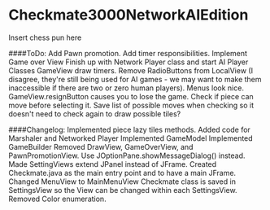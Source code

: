 Checkmate3000NetworkAIEdition
=============================

Insert chess pun here

####ToDo:
	Add Pawn promotion.
	Add timer responsibilities.
	Implement Game over View
	Finish up with Network Player class
	and start AI Player Classes
	GameView draw timers.
	Remove RadioButtons from LocalView (I disagree, they're still being used for AI games - we may want to make them inaccessible if there are two or zero human players).
	Menus look nice.
	GameView.resignButton causes you to lose the game.
	Check if piece can move before selecting it. Save list of possible moves when checking so it doesn't need to check again to draw possible tiles?

####Changelog:
	Implemented piece lazy tiles methods.
	Added code for Marshaler and Networked Player
	Implemented GameModel
	Implemented GameBuilder
	Removed DrawView, GameOverView, and PawnPromotionView. Use JOptionPane.showMessageDialog() instead.
	Made SettingViews extend JPanel instead of JFrame.
	Created Checkmate.java as the main entry point and to have a main JFrame.
	Changed MenuView to MainMenuView
	Checkmate class is saved in SettingsView so the View can be changed within each SettingsView.
	Removed Color enumeration.
	
